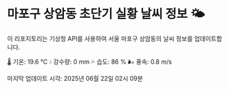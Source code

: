 
# 마포구 상암동 초단기 실황 날씨 정보 🌤️

이 리포지토리는 기상청 API를 사용하여 서울 마포구 상암동의 날씨 정보를 업데이트합니다. 

🌡️ 기온: 19.6 ℃
💧 강수량: 0 mm
💦 습도: 86 %
🌬️ 풍속: 0.8 m/s

마지막 업데이트 시각: 2025년 06월 22일 02시 09분    
